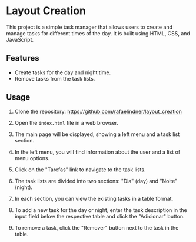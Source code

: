 # Layout Creation

This project is a simple task manager that allows users to create and manage tasks for different times of the day. It is built using HTML, CSS, and JavaScript.

## Features

- Create tasks for the day and night time.
- Remove tasks from the task lists.

## Usage

1. Clone the repository: https://github.com/rafaelindner/layout_creation

2. Open the `index.html` file in a web browser.

3. The main page will be displayed, showing a left menu and a task list section.

4. In the left menu, you will find information about the user and a list of menu options.

5. Click on the "Tarefas" link to navigate to the task lists.

6. The task lists are divided into two sections: "Dia" (day) and "Noite" (night).

7. In each section, you can view the existing tasks in a table format.

8. To add a new task for the day or night, enter the task description in the input field below the respective table and click the "Adicionar" button.

9. To remove a task, click the "Remover" button next to the task in the table.



